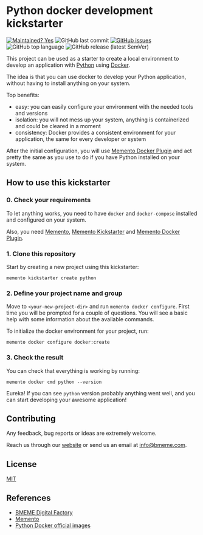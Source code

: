 # Python docker development kickstarter
[![Maintained? Yes](https://img.shields.io/badge/Maintained%3F-Yes-success)](https://github.com/bmeme/docker-python-kickstarter) ![GitHub last commit](https://img.shields.io/github/last-commit/bmeme/docker-python-kickstarter) [![GitHub issues](https://img.shields.io/github/issues/bmeme/docker-python-kickstarter)](https://github.com/bmeme/docker-python-kickstarter/issues) ![GitHub top language](https://img.shields.io/github/languages/top/bmeme/docker-python-kickstarter) ![GitHub release (latest SemVer)](https://img.shields.io/github/v/release/bmeme/docker-python-kickstarter)

This project can be used as a starter to create a local environment to develop an application with [Python](https://www.python.org/) using [Docker](https://www.docker.com/).

The idea is that you can use docker to develop your Python application, without having to install anything on your system.

Top benefits:
 - easy: you can easily configure your environment with the needed tools and versions
 - isolation: you will not mess up your system, anything is containerized and could be cleared in a moment
 - consistency: Docker provides a consistent environment for your application, the same for every developer or system

After the initial configuration, you will use [Memento Docker Plugin](https://github.com/bmeme/memento-docker) and act pretty the same as you use to do if you have Python installed on your system.

## How to use this kickstarter

### 0. Check your requirements

To let anything works, you need to have `docker` and `docker-compose` installed and configured on your system.

Also, you need [Memento](https://github.com/bmeme/memento), [Memento Kickstarter](https://github.com/bmeme/memento-kickstarter) and [Memento Docker Plugin](https://github.com/bmeme/memento-docker).

### 1. Clone this repository

Start by creating a new project using this kickstarter: 

```
memento kickstarter create python
```

### 2. Define your project name and group

Move to `<your-new-project-dir>` and run `memento docker configure`.
First time you will be prompted for a couple of questions.
You will see a basic help with some information about the available commands.

To initialize the docker environment for your project, run:

```
memento docker configure docker:create
```

### 3. Check the result

You can check that everything is working by running: 

```
memento docker cmd python --version
```

Eureka! If you can see `python` version probably anything went well, and you can start developing your awesome application!

## Contributing

Any feedback, bug reports or ideas are extremely welcome.

Reach us through our [website](https://www.bmeme.com) or send us an email at [info@bmeme.com](mailto:info@bmeme.com).

## License

[MIT](https://choosealicense.com/licenses/mit/)

## References

- [BMEME Digital Factory](https://www.bmeme.com)
- [Memento](https://github.com/bmeme/memento)
- [Python Docker official images](https://hub.docker.com/_/python)
